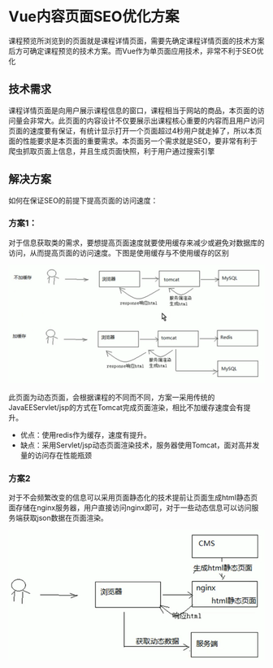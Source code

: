 # Vue内容页面SEO优化方案

课程预览所浏览到的页面就是课程详情页面，需要先确定课程详情页面的技术方案后方可确定课程预览的技术方案。而Vue作为单页面应用技术，非常不利于SEO优化

## 技术需求

课程详情页面是向用户展示课程信息的窗口，课程相当于网站的商品，本页面的访问量会非常大。此页面的内容设计不仅要展示出课程核心重要的内容而且用户访问页面的速度要有保证，有统计显示打开一个页面超过4秒用户就走掉了，所以本页面的性能要求是本页面的重要需求。本页面另一个需求就是SEO，要非常有利于爬虫抓取页面上信息，并且生成页面快照，利于用户通过搜索引擎

## 解决方案

如何在保证SEO的前提下提高页面的访问速度：

### 方案1：

对于信息获取类的需求，要想提高页面速度就要使用缓存来减少或避免对数据库的访问，从而提高页面的访问速度。下图是使用缓存与不使用缓存的区别

![image-20200922081529651](images/image-20200922081529651.png)

此页面为动态页面，会根据课程的不同而不同，方案一采用传统的JavaEEServlet/jsp的方式在Tomcat完成页面渲染，相比不加缓存速度会有提升。

- 优点：使用redis作为缓存，速度有提升。
- 缺点：采用Servlet/jsp动态页面渲染技术，服务器使用Tomcat，面对高并发量的访问存在性能瓶颈

### 方案2

对于不会频繁改变的信息可以采用页面静态化的技术提前让页面生成html静态页面存储在nginx服务器，用户直接访问nginx即可，对于一些动态信息可以访问服务端获取json数据在页面渲染。

![image-20200922082109474](images/image-20200922082109474.png)